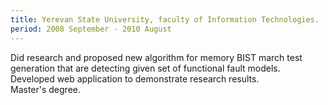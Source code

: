 ```yaml
---
title: Yerevan State University, faculty of Information Technologies.
period: 2008 September - 2010 August
---
```

<div class="sub">
	Did research and proposed new algorithm for memory BIST march test generation that are detecting given set of functional fault models.
</div>
<div class="sub">
	Developed web application to demonstrate research results.
</div>
<div class="sub">
	Master's degree.
</div>